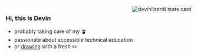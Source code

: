 <a href="">
  <img align="right" src="https://github-readme-stats.vercel.app/api/top-langs?username=devinlizardi&theme=solarized-light&layout=compact" alt="devinlizardi stats card" />
</a>

### Hi, this is Devin

- probably taking care of my :potted_plant:
- passionate about accessible technical education
- or [drawing](https://www.instagram.com/zlardie/) with a fresh :pencil2:

<!--<a href="">
  <img align="center" src="https://github-readme-stats.vercel.app/api?username=devinlizardi&show_icons=false&&hide=stars&theme=nightowl&alt="devinlizardi stats card" /> 
</a>
-->
